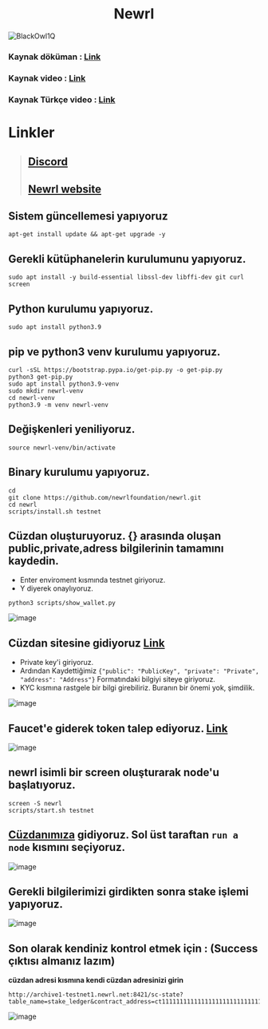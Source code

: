 # <h1 align="center">Newrl</h1>

![BlackOwl1Q](https://user-images.githubusercontent.com/107190154/195502504-e60ef767-7a90-49d1-93fb-d9e401b9bb7f.gif)

### Kaynak döküman : [Link](https://www.publish0x.com/pramonoutomo/newrl-nodes-installation-xxzvrdp)
### Kaynak video : [Link](https://www.youtube.com/watch?v=1MfI3_shvsg)
### Kaynak Türkçe video : [Link](https://youtu.be/Zxpiv0YQoJA)

# Linkler
> ## [Discord](https://discord.gg/3jzzVSZA)
> ## [Newrl website](https://newrl.net/)

## Sistem güncellemesi yapıyoruz
```
apt-get install update && apt-get upgrade -y
```

## Gerekli kütüphanelerin kurulumunu yapıyoruz.
```
sudo apt install -y build-essential libssl-dev libffi-dev git curl screen
```

## Python kurulumu yapıyoruz.
```
sudo apt install python3.9
```

## pip ve python3 venv kurulumu yapıyoruz.
```
curl -sSL https://bootstrap.pypa.io/get-pip.py -o get-pip.py
python3 get-pip.py
sudo apt install python3.9-venv
sudo mkdir newrl-venv
cd newrl-venv
python3.9 -m venv newrl-venv
```

## Değişkenleri yeniliyoruz.
```
source newrl-venv/bin/activate
```

## Binary kurulumu yapıyoruz.
```
cd
git clone https://github.com/newrlfoundation/newrl.git
cd newrl
scripts/install.sh testnet
```

## Cüzdan oluşturuyoruz. {} arasında oluşan public,private,adress bilgilerinin tamamını kaydedin.
* Enter enviroment kısmında testnet giriyoruz.
* Y diyerek onaylıyoruz.

```
python3 scripts/show_wallet.py
```
![image](https://user-images.githubusercontent.com/73015593/194652222-59d6e443-8999-4da1-98c2-c5b2ec5aa059.png)

## Cüzdan sitesine gidiyoruz [Link](https://wallet.newrl.net/) 
* Private key'i giriyoruz.
* Ardından Kaydettiğimiz `{"public": "PublicKey", "private": "Private", "address": "Address"}` Formatındaki bilgiyi siteye giriyoruz.
* KYC kısmına rastgele bir bilgi girebiliriz. Buranın bir önemi yok, şimdilik.

![image](https://user-images.githubusercontent.com/73015593/194652521-a1fe4c3d-6a1d-4b31-8b9e-5403c95cac7b.png)

## Faucet'e giderek token talep ediyoruz. [Link](https://wallet.newrl.net/faucet/)
![image](https://user-images.githubusercontent.com/73015593/194663384-0f689051-c24b-44e9-828b-89936c3fc658.png)

## newrl isimli bir screen oluşturarak node'u başlatıyoruz.
```
screen -S newrl
scripts/start.sh testnet
```

## [Cüzdanımıza](https://wallet.newrl.net/) gidiyoruz. Sol üst taraftan `run a node` kısmını seçiyoruz.
![image](https://user-images.githubusercontent.com/73015593/194664089-4f3ad456-6d80-4bc7-a192-0bbc2baf046d.png)

## Gerekli bilgilerimizi girdikten sonra stake işlemi yapıyoruz.
![image](https://user-images.githubusercontent.com/73015593/194664743-a562f3c6-3a0c-44db-ba78-7a5cb394fbbe.png)

## Son olarak kendiniz kontrol etmek için : (Success çıktısı almanız lazım)
**cüzdan adresi kısmına kendi cüzdan adresinizi girin**
```
http://archive1-testnet1.newrl.net:8421/sc-state?table_name=stake_ledger&contract_address=ct1111111111111111111111111111111111111115&unique_column=wallet_address&unique_value=cüzdanadresi
```
![image](https://user-images.githubusercontent.com/73015593/194668205-6203c110-f2a3-4094-829c-e5268b887af8.png)

